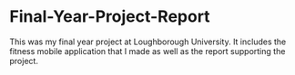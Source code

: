 # Final-Year-Project-Report
This was my final year project at Loughborough University. It includes the fitness mobile application that I made as well as the report supporting the project. 
